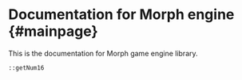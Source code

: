 # Documentation for Morph engine                             {#mainpage}

This is the documentation for Morph game engine library.

`::getNum16`
